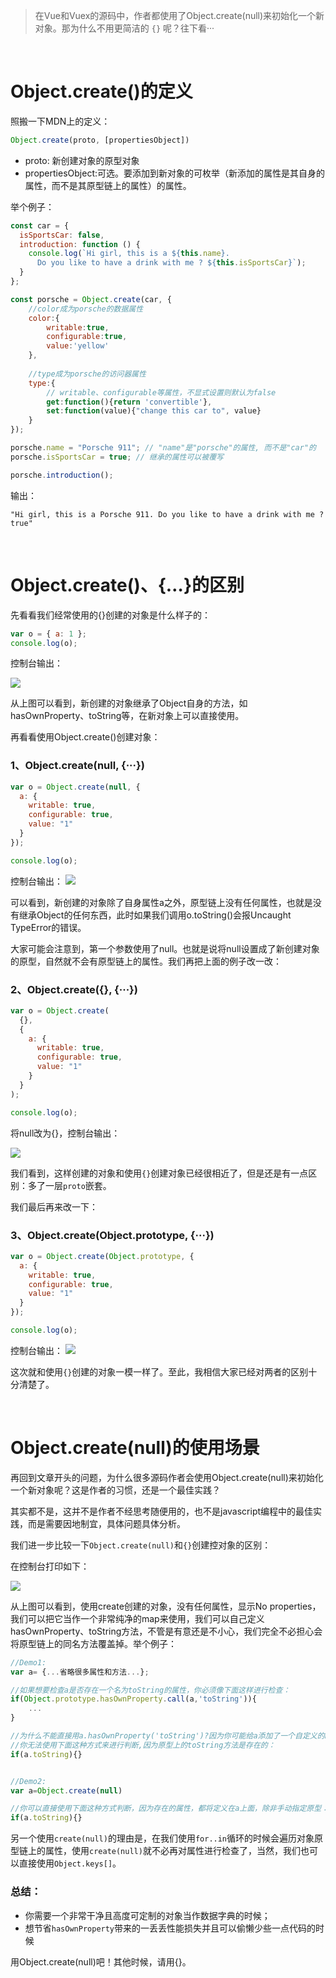 >在Vue和Vuex的源码中，作者都使用了Object.create(null)来初始化一个新对象。那为什么不用更简洁的 `{}` 呢？往下看···

<br>

# Object.create()的定义

照搬一下MDN上的定义：

```js
Object.create(proto, [propertiesObject])
```

- proto: 新创建对象的原型对象
- propertiesObject:可选。要添加到新对象的可枚举（新添加的属性是其自身的属性，而不是其原型链上的属性）的属性。

举个例子：
```js
const car = {
  isSportsCar: false,
  introduction: function () {
    console.log(`Hi girl, this is a ${this.name}. 
      Do you like to have a drink with me ? ${this.isSportsCar}`);
  }
};

const porsche = Object.create(car, {
    //color成为porsche的数据属性
    color:{
        writable:true,
        configurable:true,
        value:'yellow'
    },
    
    //type成为porsche的访问器属性
    type:{
        // writable、configurable等属性，不显式设置则默认为false
        get:function(){return 'convertible'},
        set:function(value){"change this car to", value}
    }
});

porsche.name = "Porsche 911"; // "name"是"porsche"的属性, 而不是"car"的
porsche.isSportsCar = true; // 继承的属性可以被覆写

porsche.introduction();
```
输出：
```
"Hi girl, this is a Porsche 911. Do you like to have a drink with me ? true"
```
<br>

# Object.create()、{…}的区别

先看看我们经常使用的{}创建的对象是什么样子的：

```js
var o = { a: 1 };
console.log(o);
```

控制台输出：

![](https://user-gold-cdn.xitu.io/2018/4/11/162b2eeff41e8f5d?imageView2/0/w/1280/h/960/format/webp/ignore-error/1)

从上图可以看到，新创建的对象继承了Object自身的方法，如hasOwnProperty、toString等，在新对象上可以直接使用。

再看看使用Object.create()创建对象：

### 1、Object.create(null, {···})

```js
var o = Object.create(null, {
  a: {
    writable: true,
    configurable: true,
    value: "1"
  }
});

console.log(o);
```
控制台输出：
![](https://user-gold-cdn.xitu.io/2018/4/11/162b2ef2d7089a2f?imageView2/0/w/1280/h/960/format/webp/ignore-error/1)


可以看到，新创建的对象除了自身属性a之外，原型链上没有任何属性，也就是没有继承Object的任何东西，此时如果我们调用o.toString()会报Uncaught TypeError的错误。

大家可能会注意到，第一个参数使用了null。也就是说将null设置成了新创建对象的原型，自然就不会有原型链上的属性。我们再把上面的例子改一改：

### 2、Object.create({}, {···})

```js
var o = Object.create(
  {},
  {
    a: {
      writable: true,
      configurable: true,
      value: "1"
    }
  }
);

console.log(o);
```
将null改为{}，控制台输出：

![](https://user-gold-cdn.xitu.io/2018/4/11/162b2ef45967219d?imageView2/0/w/1280/h/960/format/webp/ignore-error/1)

我们看到，这样创建的对象和使用`{}`创建对象已经很相近了，但是还是有一点区别：多了一层`proto`嵌套。

我们最后再来改一下：

### 3、Object.create(Object.prototype, {···})

```js
var o = Object.create(Object.prototype, {
  a: {
    writable: true,
    configurable: true,
    value: "1"
  }
});

console.log(o);
```
控制台输出：
![](https://user-gold-cdn.xitu.io/2018/4/11/162b2ef5f507c834?imageView2/0/w/1280/h/960/format/webp/ignore-error/1)


这次就和使用`{}`创建的对象一模一样了。至此，我相信大家已经对两者的区别十分清楚了。

<br>

# Object.create(null)的使用场景
再回到文章开头的问题，为什么很多源码作者会使用Object.create(null)来初始化一个新对象呢？这是作者的习惯，还是一个最佳实践？

其实都不是，这并不是作者不经思考随便用的，也不是javascript编程中的最佳实践，而是需要因地制宜，具体问题具体分析。

我们进一步比较一下`Object.create(null)`和`{}`创建控对象的区别：

在控制台打印如下：

![](https://user-gold-cdn.xitu.io/2018/4/11/162b2ef76658b2f1?imageView2/0/w/1280/h/960/format/webp/ignore-error/1)

从上图可以看到，使用create创建的对象，没有任何属性，显示No properties，我们可以把它当作一个非常纯净的map来使用，我们可以自己定义hasOwnProperty、toString方法，不管是有意还是不小心，我们完全不必担心会将原型链上的同名方法覆盖掉。举个例子：

```js
//Demo1:
var a= {...省略很多属性和方法...};

//如果想要检查a是否存在一个名为toString的属性，你必须像下面这样进行检查：
if(Object.prototype.hasOwnProperty.call(a,'toString')){
    ...
}

//为什么不能直接用a.hasOwnProperty('toString')?因为你可能给a添加了一个自定义的hasOwnProperty
//你无法使用下面这种方式来进行判断,因为原型上的toString方法是存在的：
if(a.toString){}


//Demo2:
var a=Object.create(null)

//你可以直接使用下面这种方式判断，因为存在的属性，都将定义在a上面，除非手动指定原型：
if(a.toString){}
```

另一个使用`create(null)`的理由是，在我们使用`for..in`循环的时候会遍历对象原型链上的属性，使用`create(null)`就不必再对属性进行检查了，当然，我们也可以直接使用`Object.keys[]`。

### 总结：

- 你需要一个非常干净且高度可定制的对象当作数据字典的时候；
- 想节省`hasOwnProperty`带来的一丢丢性能损失并且可以偷懒少些一点代码的时候

用Object.create(null)吧！其他时候，请用{}。
